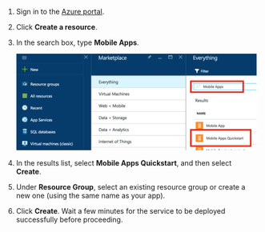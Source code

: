 1. Sign in to the [Azure portal].

2. Click **Create a resource**.

3. In the search box, type **Mobile Apps**.

    ![Azure portal with Mobile Apps Quickstart highlighted][quickstart]

4. In the results list, select **Mobile Apps Quickstart**, and then select **Create**.
 
5. Under **Resource Group**, select an existing resource group or create a new one (using the same name as your app).

6. Click **Create**. Wait a few minutes for the service to be deployed successfully before proceeding.

<!-- Images. -->
[quickstart]: ./media/app-service-mobile-dotnet-backend-create-new-service/search-mobile-apps-quickstart.png

<!-- URLs. -->
[Azure Portal]: https://portal.azure.cn/